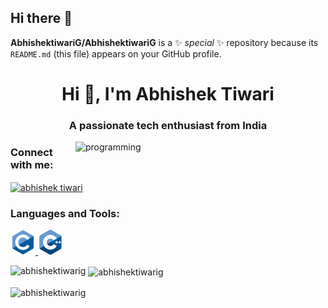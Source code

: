 ## Hi there 👋


**AbhishektiwariG/AbhishektiwariG** is a ✨ _special_ ✨ repository because its `README.md` (this file) appears on your GitHub profile.

<h1 align="center">Hi 👋, I'm Abhishek Tiwari</h1>
<h3 align="center">A passionate tech enthusiast from India</h3>
<img align="right" alt="programming" width="400" src="https://miro.medium.com/max/1360/0*gqO3slLmGb4mUeje.gif"> 

<h3 align="left">Connect with me:</h3>
<p align="left">
<a href="https://linkedin.com/in/abhishek tiwari" target="blank"><img align="center" src="https://raw.githubusercontent.com/rahuldkjain/github-profile-readme-generator/master/src/images/icons/Social/linked-in-alt.svg" alt="abhishek tiwari" height="30" width="40" /></a>
</p>

<h3 align="left">Languages and Tools:</h3>
<p align="left"> <a href="https://www.cprogramming.com/" target="_blank" rel="noreferrer"> <img src="https://raw.githubusercontent.com/devicons/devicon/master/icons/c/c-original.svg" alt="c" width="40" height="40"/> </a> <a href="https://www.w3schools.com/cpp/" target="_blank" rel="noreferrer"> <img src="https://raw.githubusercontent.com/devicons/devicon/master/icons/cplusplus/cplusplus-original.svg" alt="cplusplus" width="40" height="40"/> </a> </p>

<p><img align="left" src="https://github-readme-stats.vercel.app/api/top-langs?username=abhishektiwarig&show_icons=true&locale=en&layout=compact" alt="abhishektiwarig" /></p>

<p>&nbsp;<img align="center" src="https://github-readme-stats.vercel.app/api?username=abhishektiwarig&show_icons=true&locale=en" alt="abhishektiwarig" /></p>

<p><img align="center" src="https://github-readme-streak-stats.herokuapp.com/?user=abhishektiwarig&" alt="abhishektiwarig" /></p>
